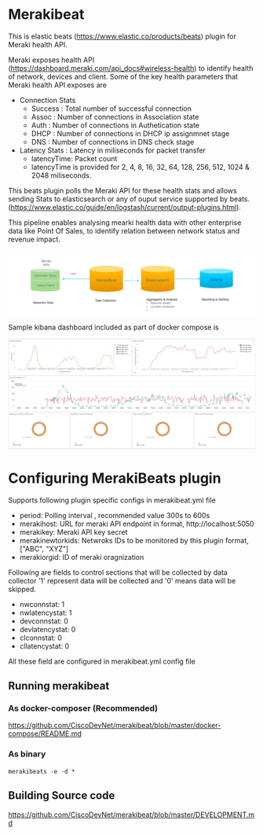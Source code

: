 # Merakibeat

This is elastic beats (https://www.elastic.co/products/beats) plugin for Meraki 
health API. 

Meraki exposes health API (https://dashboard.meraki.com/api_docs#wireless-health) to 
identify health of network, devices and client. Some of the key health parameters that 
Meraki health API exposes are 
- Connection Stats 
	- Success : Total number of successful connection
	- Assoc   : Number of connections in Association state
	- Auth	  : Number of connections in Authetication state
	- DHCP 	  : Number of connections in DHCP ip assignmnet stage
	- DNS 	  : Number of connections in DNS check stage   
- Latency Stats : Latency in miliseconds for packet transfer
    - latencyTime: Packet count
	- latencyTime is provided for 2, 4, 8, 16, 32, 64, 128, 256, 512, 1024 & 2048 miliseconds.
	
This beats plugin polls the Meraki API for these health stats and allows sending Stats
to elasticsearch or any of ouput service supported by 
beats. (https://www.elastic.co/guide/en/logstash/current/output-plugins.html). 

This pipeline enables analysing mearki health data with other enterprise data like Point Of Sales, 
to identify relation between network status and revenue impact. 

![MerakiBeat pipeline](https://github.com/CiscoDevNet/merakibeat/blob/master/docs/media/merakibeat-pipeline.png)

Sample kibana dashboard included as part of docker compose is

![MerakiBeat sample dashboard](https://github.com/CiscoDevNet/merakibeat/blob/master/docs/media/merakibeat-dashboard.png)


# Configuring MerakiBeats plugin
Supports following plugin specific configs in merakibeat.yml file
-  period: Polling interval , recommended value 300s to 600s
-  merakihost: URL for meraki API endpoint in format, http://localhost:5050
-  merakikey: Meraki API key secret
-  merakinewtorkids: Netwroks IDs to be monitored by this plugin format, ["ABC", "XYZ"]
-  merakiorgid: ID of meraki oragnization

Following are fields to control sections that will be collected by data collector
'1' represent data will be collected and '0' means data will be skipped.
- nwconnstat: 1
- nwlatencystat: 1
- devconnstat: 0
- devlatencystat: 0
- clconnstat: 0
- cllatencystat: 0
	 
All these field are configured in merakibeat.yml config file

## Running merakibeat
### As docker-composer (**Recommended**)
https://github.com/CiscoDevNet/merakibeat/blob/master/docker-compose/README.md

### As binary 
```
merakibeats -e -d *
```

## Building Source code
https://github.com/CiscoDevNet/merakibeat/blob/master/DEVELOPMENT.md


